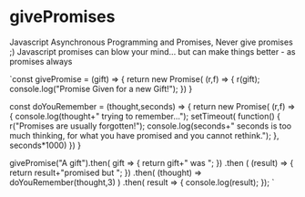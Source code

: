 # givePromises
Javascript Asynchronous Programming and Promises, Never give promises ;)
Javascript promises can blow your mind... but can make things better - as promises always

`const givePromise = (gift) => {
  return new Promise( (r,f) => {
   r(gift);
   console.log("Promise Given for a new Gift!");
  })
}

const doYouRemember = (thought,seconds) => {
  return new Promise( (r,f) => {
  console.log(thought+" trying to remember...");
  setTimeout( function() {
    r("Promises are usually forgotten!"); 
	console.log(seconds+" seconds is too much thinking, for what you have promised and you cannot rethink.");
  }, seconds*1000) 
  })
} 

givePromise("A gift").then( gift => {
  return gift+" was ";
 })
 .then ( (result) => {
  return result+"promised but ";
 })
 .then( (thought) => doYouRemember(thought,3) )
 .then( result => {
	 console.log(result);
});
`
